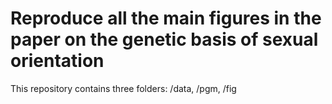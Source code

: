 # Reproduce all the main figures in the paper on the genetic basis of sexual orientation 

This repository contains three folders: /data, /pgm, /fig
